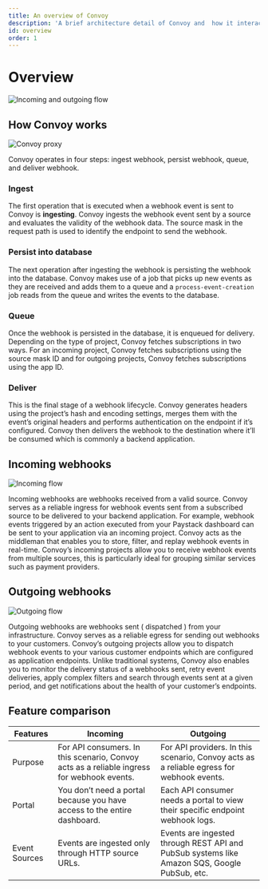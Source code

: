 ```yaml
---
title: An overview of Convoy
description: 'A brief architecture detail of Convoy and  how it interacts with its component.'
id: overview
order: 1
---
```

# Overview

![Incoming and outgoing flow](/docs-assets/webhook-flow.png)

## How Convoy works 

![Convoy proxy](/docs-assets/proxy.png)

Convoy operates in four steps: ingest webhook, persist webhook, queue, and deliver webhook.

### Ingest

The first operation that is executed when a webhook event is sent to Convoy is ******************ingesting******************. Convoy ingests the webhook event sent by a source and evaluates the validity of the webhook data. The source mask in the request path is used to identify the endpoint to send the webhook.

### Persist into database

The next operation after ingesting the webhook is persisting the webhook into the database. Convoy makes use of a job that picks up new events as they are received and adds them to a queue and a `process-event-creation` job reads from the queue and writes the events to the database.

### Queue

Once the webhook is persisted in the database, it is enqueued for delivery. Depending on the type of project, Convoy fetches subscriptions in two ways. For an incoming project, Convoy fetches subscriptions using the source mask ID and for outgoing projects, Convoy fetches subscriptions using the app ID.

### Deliver

This is the final stage of a webhook lifecycle. Convoy generates headers using the project’s hash and encoding settings, merges them with the event’s original headers and performs authentication on the endpoint if it’s configured. Convoy then delivers the webhook to the destination where it’ll be consumed which is commonly a backend application.

## Incoming webhooks

![Incoming flow](/docs-assets/incoming.png)

Incoming webhooks are webhooks received from a valid source. Convoy serves as a reliable ingress for webhook events sent from a subscribed source to be delivered to your backend application. For example, webhook events triggered by an action executed from your Paystack dashboard can be sent to your application via an incoming project. Convoy acts as the middleman that enables you to store, filter, and replay webhook events in real-time. Convoy’s incoming projects allow you to receive webhook events from multiple sources, this is particularly ideal for grouping similar services such as payment providers.

## Outgoing webhooks

![Outgoing flow](/docs-assets/outgoing.png)

Outgoing webhooks are webhooks sent ( dispatched ) from your infrastructure. Convoy serves as a reliable egress for sending out webhooks to your customers. Convoy’s outgoing projects allow you to dispatch webhook events to your various customer endpoints which are configured as application endpoints. Unlike traditional systems, Convoy also enables you to monitor the delivery status of a webhooks sent, retry event deliveries, apply complex filters and search through events sent at a given period, and get notifications about the health of your customer’s endpoints.

## Feature comparison

| Features | Incoming | Outgoing |
| --- | --- | --- |
| Purpose | For API consumers. In this scenario, Convoy acts as a reliable ingress for webhook events. | For API providers. In this scenario, Convoy acts as a reliable egress for webhook events. |
| Portal | You don’t need a portal because you have access to the entire dashboard. | Each API consumer needs a portal to view their specific endpoint webhook logs. |
| Event Sources | Events are ingested only through HTTP source URLs. | Events are ingested through REST API and PubSub systems like Amazon SQS, Google PubSub, etc. |